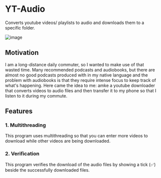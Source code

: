 # YT-Audio
Converts youtube videos/ playlists to audio and downloads them to a specific folder. 

![image](https://user-images.githubusercontent.com/40627412/166104419-0f85fe5d-734f-490c-8a06-c6890a092b78.png)
## Motivation
I am a long-distance daily commuter, so I wanted to make use of that wasted time. Many recommended podcasts and audiobooks, but there are almost no good podcasts produced with in my native language and the problem with audiobooks is that they require intense focus to keep track of what's happening. Here came the idea to me: amke a youtube downloader that converts videos to audio files and then transfer it to my phone so that I listen to it during my commute.

## Features
### 1. Multithreading
This program uses multithreading so that you can enter more videos to download while other videos are being downloaded.
### 2. Verification
This program verifies the download of the audio files by showing a tick (✅) beside the successfully downloaded files.
